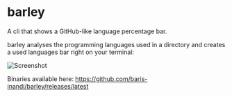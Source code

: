 # barley

A cli that shows a GitHub-like language percentage bar. 

barley analyses the programming languages used in a directory and creates a used languages bar right on your terminal:

![Screenshot](https://user-images.githubusercontent.com/68742481/145418929-1af69cf9-aa58-495c-b387-e04e6443e387.png)

Binaries available here: https://github.com/baris-inandi/barley/releases/latest
